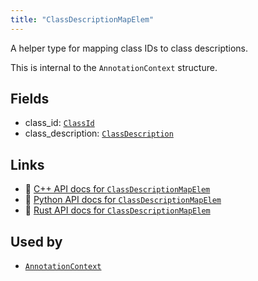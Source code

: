 ```yaml
---
title: "ClassDescriptionMapElem"
---
```


A helper type for mapping class IDs to class descriptions.

This is internal to the `AnnotationContext` structure.

## Fields

* class_id: [`ClassId`](../datatypes/class_id.md)
* class_description: [`ClassDescription`](../datatypes/class_description.md)

## Links
 * 🌊 [C++ API docs for `ClassDescriptionMapElem`](https://ref.rerun.io/docs/cpp/stable/structrerun_1_1datatypes_1_1ClassDescriptionMapElem.html)
 * 🐍 [Python API docs for `ClassDescriptionMapElem`](https://ref.rerun.io/docs/python/stable/common/datatypes#rerun.datatypes.ClassDescriptionMapElem)
 * 🦀 [Rust API docs for `ClassDescriptionMapElem`](https://docs.rs/rerun/latest/rerun/datatypes/struct.ClassDescriptionMapElem.html)


## Used by

* [`AnnotationContext`](../components/annotation_context.md)
